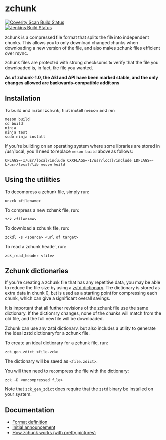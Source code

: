 # zchunk

[![Coverity Scan Build Status](https://img.shields.io/coverity/scan/16509.svg)](https://scan.coverity.com/projects/zchunk-zchunk)<br>
[![Jenkins Build Status](https://jenkins.zchunk.net/buildStatus/icon?job=zchunk)](https://jenkins.zchunk.net)

zchunk is a compressed file format that splits the file into independent chunks.
This allows you to only download changed chunks when downloading a new version
of the file, and also makes zchunk files efficient over rsync.

zchunk files are protected with strong checksums to verify that the file you
downloaded is, in fact, the file you wanted.

**As of zchunk-1.0, the ABI and API have been marked stable, and the only changes
allowed are backwards-compatible additions**

## Installation
To build and install zchunk, first install meson and run
```
meson build
cd build
ninja
ninja test
sudo ninja install
```

If you're building on an operating system where some libraries are stored in
/usr/local, you'll need to replace `meson build` above as follows:
```
CFLAGS=-I/usr/local/include CXXFLAGS=-I/usr/local/include LDFLAGS=-L/usr/local/lib meson build
```

## Using the utilities
To decompress a zchunk file, simply run:
```
unzck <filename>
```

To compress a new zchunk file, run:
```
zck <filename>
```

To download a zchunk file, run:
```
zckdl -s <source> <url of target>
```

To read a zchunk header, run:
```
zck_read_header <file>
```


## Zchunk dictionaries

If you're creating a zchunk file that has any repetitive data, you may be
able to reduce the file size by using a [zstd dictionary](https://facebook.github.io/zstd/#small-data).
The dictionary is stored as extra data in chunk 0, but is used as a starting
point for compressing each chunk, which can give a significant overall savings.

It is important that all further revisions of the zchunk file use the same
dictionary.  If the dictionary changes, none of the chunks will match from the
old file, and the full new file will be downloaded.

Zchunk can use any zstd dictionary, but also includes a utility to generate the
ideal zstd dictionary for a zchunk file.

To create an ideal dictionary for a zchunk file, run:
```
zck_gen_zdict <file.zck>
```

The dictionary will be saved as `<file.zdict>`.

You will then need to recompress the file with the dictionary:
```
zck -D <uncompressed file>
```

Note that `zck_gen_zdict` does require that the `zstd` binary be installed on
your system.


## Documentation
- [Format definition](zchunk_format.txt)
- [Initial announcement](https://www.jdieter.net/posts/2018/04/30/introducing-zchunk)
- [How zchunk works (with pretty pictures)](https://www.jdieter.net/posts/2018/05/31/what-is-zchunk)
